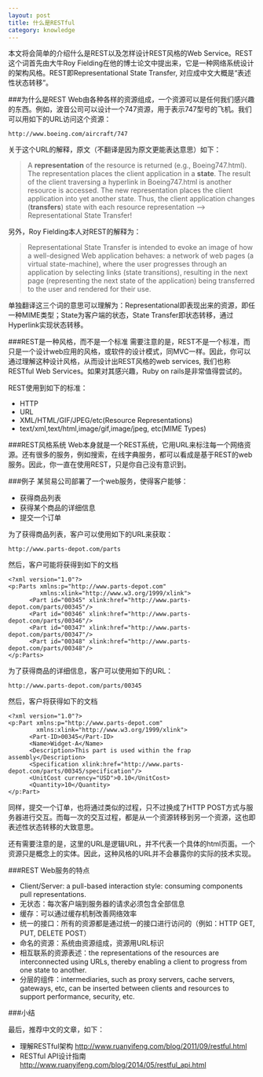 ```yaml
---
layout: post
title: 什么是RESTful
category: knowledge
---
```


本文将会简单的介绍什么是REST以及怎样设计REST风格的Web Service。REST这个词首先由大牛Roy Fielding在他的博士论文中提出来，它是一种网络系统设计的架构风格。REST即Representational State Transfer, 对应成中文大概是“表述性状态转移”。
<!--more-->
###为什么是REST
Web由各种各样的资源组成，一个资源可以是任何我们感兴趣的东西。例如，波音公司可以设计一个747资源，用于表示747型号的飞机。我们可以用如下的URL访问这个资源：
	
	http://www.boeing.com/aircraft/747

关于这个URL的解释，原文（不翻译是因为原文更能表达意思）如下：

>A **representation** of the resource is returned (e.g., Boeing747.html). The representation places the client
application in a **state**. The result of the client traversing a hyperlink in Boeing747.html is another resource is accessed. The new representation places the client application into yet another state. Thus, the client application changes (**transfers**) state with each resource representation --> Representational State
Transfer!

另外，Roy Fielding本人对REST的解释为：
> Representational State Transfer is intended to evoke an image of how a well-designed Web application
behaves: a network of web pages (a virtual state-machine), where the user progresses through an
application by selecting links (state transitions), resulting in the next page (representing the next state of
the application) being transferred to the user and rendered for their use.

单独翻译这三个词的意思可以理解为：Representational即表现出来的资源，即任一种MIME类型；State为客户端的状态，State Transfer即状态转移，通过Hyperlink实现状态转移。

###REST是一种风格，而不是一个标准
需要注意的是，REST不是一个标准，而只是一个设计web应用的风格，或软件的设计模式，同MVC一样。因此，你可以通过理解这种设计风格，从而设计出REST风格的web services, 我们也称RESTful Web Services。如果对其感兴趣，Ruby on rails是非常值得尝试的。

REST使用到如下的标准：

- HTTP
- URL
- XML/HTML/GIF/JPEG/etc(Resource Representations)
- text/xml,text/html,image/gif,image/jpeg, etc(MIME Types)

###REST风格系统
Web本身就是一个REST系统，它用URL来标注每一个网络资源。还有很多的服务，例如搜索，在线字典服务，都可以看成是基于REST的web服务。因此，你一直在使用REST，只是你自己没有意识到。

###例子
某贸易公司部署了一个web服务，使得客户能够：

- 获得商品列表
- 获得某个商品的详细信息
- 提交一个订单

为了获得商品列表，客户可以使用如下的URL来获取：

	http://www.parts-depot.com/parts

然后，客户可能将获得到如下的文档

	<?xml version="1.0"?>
	<p:Parts xmlns:p="http://www.parts-depot.com" 
	         xmlns:xlink="http://www.w3.org/1999/xlink">
	      <Part id="00345" xlink:href="http://www.parts-depot.com/parts/00345"/>
	      <Part id="00346" xlink:href="http://www.parts-depot.com/parts/00346"/>
	      <Part id="00347" xlink:href="http://www.parts-depot.com/parts/00347"/>
	      <Part id="00348" xlink:href="http://www.parts-depot.com/parts/00348"/>
	</p:Parts>

为了获得商品的详细信息，客户可以使用如下的URL：

	http://www.parts-depot.com/parts/00345

然后，客户将获得如下的文档

	<?xml version="1.0"?>
	<p:Part xmlns:p="http://www.parts-depot.com"   
	        xmlns:xlink="http://www.w3.org/1999/xlink">
	      <Part-ID>00345</Part-ID>
	      <Name>Widget-A</Name>
	      <Description>This part is used within the frap assembly</Description>
	      <Specification xlink:href="http://www.parts-depot.com/parts/00345/specification"/>
	      <UnitCost currency="USD">0.10</UnitCost>
	      <Quantity>10</Quantity>
	</p:Part>

同样，提交一个订单，也将通过类似的过程，只不过换成了HTTP POST方式与服务器进行交互。而每一次的交互过程，都是从一个资源转移到另一个资源，这也即表述性状态转移的大致意思。

还有需要注意的是，这里的URL是逻辑URL，并不代表一个具体的html页面。一个资源只是概念上的实体。因此，这种风格的URL并不会暴露你的实际的技术实现。

###REST Web服务的特点

- Client/Server: a pull-based interaction style: consuming components pull representations.
- 无状态：每次客户端到服务器的请求必须包含全部信息
- 缓存：可以通过缓存机制改善网络效率
- 统一的接口：所有的资源都是通过统一的接口进行访问的（例如：HTTP GET, PUT, DELETE POST）
- 命名的资源：系统由资源组成，资源用URL标识
- 相互联系的资源表述：the representations of the resources are interconnected using URLs, thereby enabling a client to progress from one state to another.
- 分层的组件：intermediaries, such as proxy servers, cache servers, gateways, etc, can be inserted between clients and resources to support performance, security, etc.

###小结

最后，推荐中文的文章，如下：

- 理解RESTful架构 <http://www.ruanyifeng.com/blog/2011/09/restful.html>
- RESTful API设计指南 <http://www.ruanyifeng.com/blog/2014/05/restful_api.html>